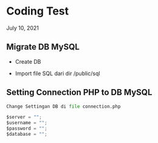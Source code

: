
# Coding Test

July 10, 2021

## Migrate DB MySQL

- Create DB

- Import file SQL dari dir /public/sql 



## Setting Connection PHP to DB MySQL

```python
Change Settingan DB di file connection.php

$server = "";
$username = "";
$password = "";
$database = "";
```

